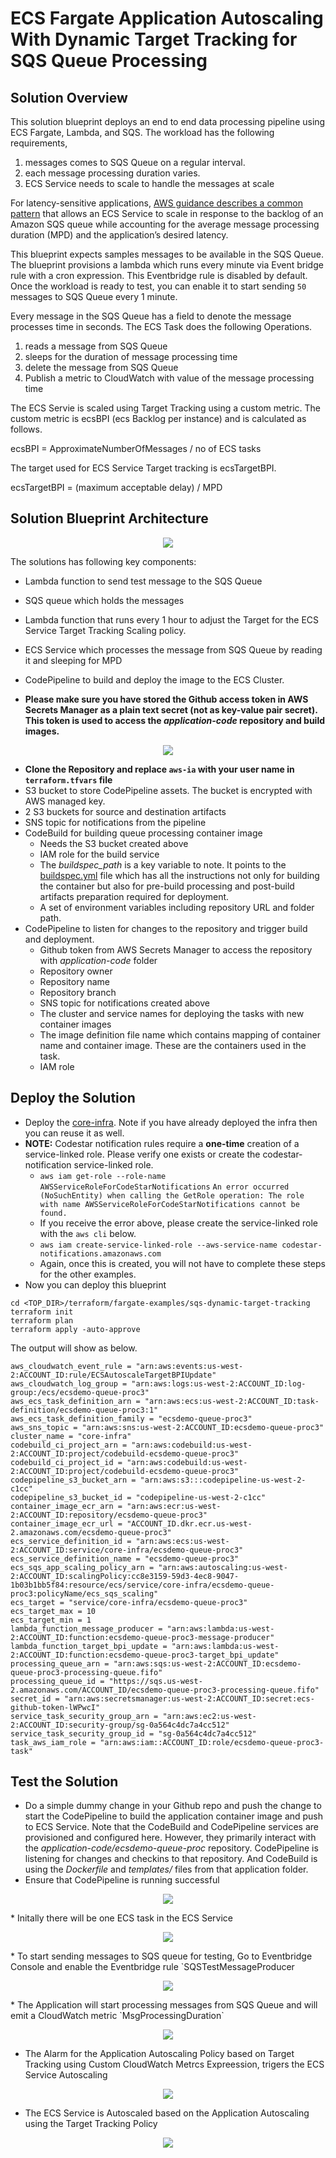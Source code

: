 # ECS Fargate Application Autoscaling With Dynamic Target Tracking for SQS Queue Processing

## Solution Overview

This solution blueprint deploys an end to end data processing pipeline using ECS Fargate, Lambda, and SQS. The workload has the following requirements,

1. messages comes to SQS Queue on a regular interval.
2. each message processing duration varies.
3. ECS Service needs to scale to handle the messages at scale

For latency-sensitive applications, [AWS guidance describes a common pattern](https://docs.aws.amazon.com/autoscaling/ec2/userguide/as-using-sqs-queue.html) that allows an ECS Service to scale in response to the backlog of an Amazon SQS queue while accounting for the average message processing duration (MPD) and the application’s desired latency.

This blueprint expects samples messages to be available in the SQS Queue. The blueprint provisions a lambda which runs every minute via Event bridge rule with a cron expression. This Eventbridge rule is disabled by default. Once the workload is ready to test, you can enable it to start sending `50` messages to SQS Queue every 1 minute.

Every message in the SQS Queue has a field to denote the message processes time in seconds. The ECS Task does the following Operations.

1. reads a message from SQS Queue
2. sleeps for the duration of message processing time
3. delete the message from SQS Queue
4. Publish a metric to CloudWatch with value of the message processing time

The ECS Servie is scaled using Target Tracking using a custom metric. The custom metric is ecsBPI (ecs Backlog per instance) and is calculated as follows.

ecsBPI =  ApproximateNumberOfMessages / no of ECS tasks

The target used for ECS Service Target tracking is ecsTargetBPI.

ecsTargetBPI = (maximum acceptable delay) / MPD

## Solution Blueprint Architecture

<p align="center">
  <img src="../../../docs/ecs-sqs-scaling-arch.png"/>
</p>

The solutions has following key components:

* Lambda function to send test message to the SQS Queue
* SQS queue which holds the messages
* Lambda function that runs every 1 hour to adjust the Target for the ECS Service Target Tracking Scaling policy.
* ECS Service which processes the message from SQS Queue by reading it and sleeping for MPD
* CodePipeline to build and deploy the image to the ECS Cluster.

* **Please make sure you have stored the Github access token in AWS Secrets Manager as a plain text secret (not as key-value pair secret). This token is used to access the *application-code* repository and build images.**

<p align="center">
  <img src="../../../docs/ecs-github-token.png"/>
</p>

* **Clone the Repository and replace `aws-ia` with your user name in `terraform.tfvars` file**
* S3 bucket to store CodePipeline assets. The bucket is encrypted with AWS managed key.
* 2 S3 buckets for source and destination artifacts
* SNS topic for notifications from the pipeline
* CodeBuild for building queue processing container image
    * Needs the S3 bucket created above
    * IAM role for the build service
    * The *buildspec_path* is a key variable to note. It points to the [buildspec.yml](../../../application-code/ecsdemo-queue-proc/templates/buildspec.yml) file which has all the instructions not only for building the container but also for pre-build processing and post-build artifacts preparation required for deployment.
    * A set of environment variables including repository URL and folder path.
* CodePipeline to listen for changes to the repository and trigger build and deployment.
    * Github token from AWS Secrets Manager to access the repository with *application-code* folder
    * Repository owner
    * Repository name
    * Repository branch
    * SNS topic for notifications created above
    * The cluster and service names for deploying the tasks with new container images
    * The image definition file name which contains mapping of container name and container image. These are the containers used in the task.
    * IAM role


## Deploy the Solution

* Deploy the [core-infra](../core-infra/README.md). Note if you have already deployed the infra then you can reuse it as well.
* **NOTE:** Codestar notification rules require a **one-time** creation of a service-linked role. Please verify one exists or create the codestar-notification service-linked role.
  * `aws iam get-role --role-name AWSServiceRoleForCodeStarNotifications`
    ```An error occurred (NoSuchEntity) when calling the GetRole operation: The role with name AWSServiceRoleForCodeStarNotifications cannot be found.```
  *  If you receive the error above, please create the service-linked role with the `aws cli` below.
  * `aws iam create-service-linked-role --aws-service-name codestar-notifications.amazonaws.com`
  * Again, once this is created, you will not have to complete these steps for the other examples.
* Now you can deploy this blueprint
```shell
cd <TOP_DIR>/terraform/fargate-examples/sqs-dynamic-target-tracking
terraform init
terraform plan
terraform apply -auto-approve
```
The output will show as below.

```shell
aws_cloudwatch_event_rule = "arn:aws:events:us-west-2:ACCOUNT_ID:rule/ECSAutoscaleTargetBPIUpdate"
aws_cloudwatch_log_group = "arn:aws:logs:us-west-2:ACCOUNT_ID:log-group:/ecs/ecsdemo-queue-proc3"
aws_ecs_task_definition_arn = "arn:aws:ecs:us-west-2:ACCOUNT_ID:task-definition/ecsdemo-queue-proc3:1"
aws_ecs_task_definition_family = "ecsdemo-queue-proc3"
aws_sns_topic = "arn:aws:sns:us-west-2:ACCOUNT_ID:ecsdemo-queue-proc3"
cluster_name = "core-infra"
codebuild_ci_project_arn = "arn:aws:codebuild:us-west-2:ACCOUNT_ID:project/codebuild-ecsdemo-queue-proc3"
codebuild_ci_project_id = "arn:aws:codebuild:us-west-2:ACCOUNT_ID:project/codebuild-ecsdemo-queue-proc3"
codepipeline_s3_bucket_arn = "arn:aws:s3:::codepipeline-us-west-2-c1cc"
codepipeline_s3_bucket_id = "codepipeline-us-west-2-c1cc"
container_image_ecr_arn = "arn:aws:ecr:us-west-2:ACCOUNT_ID:repository/ecsdemo-queue-proc3"
container_image_ecr_url = "ACCOUNT_ID.dkr.ecr.us-west-2.amazonaws.com/ecsdemo-queue-proc3"
ecs_service_definition_id = "arn:aws:ecs:us-west-2:ACCOUNT_ID:service/core-infra/ecsdemo-queue-proc3"
ecs_service_definition_name = "ecsdemo-queue-proc3"
ecs_sqs_app_scaling_policy_arn = "arn:aws:autoscaling:us-west-2:ACCOUNT_ID:scalingPolicy:cc8e3159-59d3-4ec8-9047-1b03b1bb5f84:resource/ecs/service/core-infra/ecsdemo-queue-proc3:policyName/ecs_sqs_scaling"
ecs_target = "service/core-infra/ecsdemo-queue-proc3"
ecs_target_max = 10
ecs_target_min = 1
lambda_function_message_producer = "arn:aws:lambda:us-west-2:ACCOUNT_ID:function:ecsdemo-queue-proc3-message-producer"
lambda_function_target_bpi_update = "arn:aws:lambda:us-west-2:ACCOUNT_ID:function:ecsdemo-queue-proc3-target_bpi_update"
processing_queue_arn = "arn:aws:sqs:us-west-2:ACCOUNT_ID:ecsdemo-queue-proc3-processing-queue.fifo"
processing_queue_id = "https://sqs.us-west-2.amazonaws.com/ACCOUNT_ID/ecsdemo-queue-proc3-processing-queue.fifo"
secret_id = "arn:aws:secretsmanager:us-west-2:ACCOUNT_ID:secret:ecs-github-token-lWPwcI"
service_task_security_group_arn = "arn:aws:ec2:us-west-2:ACCOUNT_ID:security-group/sg-0a564c4dc7a4cc512"
service_task_security_group_id = "sg-0a564c4dc7a4cc512"
task_aws_iam_role = "arn:aws:iam::ACCOUNT_ID:role/ecsdemo-queue-proc3-task"
```

## Test the Solution

* Do a simple dummy change in your Github repo and push the change to start the CodePipeline to build the application container image and push to ECS Service. Note that the CodeBuild and CodePipeline services are provisioned and configured here. However, they primarily interact with the *application-code/ecsdemo-queue-proc* repository. CodePipeline is listening for changes and checkins to that repository. And CodeBuild is using the *Dockerfile* and *templates/* files from that application folder.
* Ensure that CodePipeline is running successful
<p align="center">
  <img src="../../../docs/Codepipeline.png"/>
</p>
* Initally there will be one ECS task in the ECS Service
<p align="center">
  <img src="../../../docs/ecs_service_tasks_1.png"/>
</p>
* To start sending messages to SQS queue for testing, Go to Eventbridge Console and enable the Eventbridge rule `SQSTestMessageProducer

<p align="center">
  <img src="../../../docs/SQSTestMessageProducer.png"/>
</p>
* The Application will start processing messages from SQS Queue and will emit a CloudWatch metric `MsgProcessingDuration`
<p align="center">
  <img src="../../../docs/messageprocessingduration.png"/>
</p>

* The Alarm for the Application Autoscaling Policy based on Target Tracking using Custom CloudWatch Metrcs Expreession, trigers the ECS Service Autoscaling
<p align="center">
  <img src="../../../docs/ecs_target_tracking_metric.png"/>
</p>

* The ECS Service is Autoscaled based on the Application Autoscaling using the Target Tracking Policy
<p align="center">
  <img src="../../../docs/ecs_auto_scaling.png"/>
</p>




